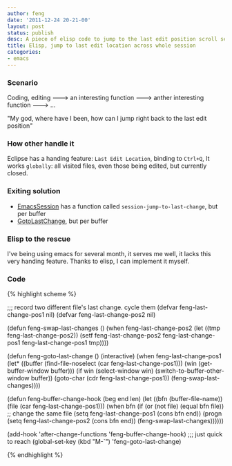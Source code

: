```yaml
---
author: feng
date: '2011-12-24 20-21-00'
layout: post
status: publish
desc: A piece of elisp code to jump to the last edit position scroll session
title: Elisp, jump to last edit location across whole session
categories:
- emacs
---
```


### Scenario

Coding, editing ---> an interesting function ---> anther interesting function
---> ...

"My god, where have I been, how can I jump right back to the last edit position"

### How other handle it
Eclipse has a handing feature: `Last Edit Location`, binding to `Ctrl+Q`,
It works `globally`:  all visited files, even those being edited, but
currently closed.

### Exiting solution

* [EmacsSession](http://emacs-session.sourceforge.net/) has a function
  called `session-jump-to-last-change`, but per buffer
* [GotoLastChange](http://www.emacswiki.org/emacs/GotoLastChange), but
  per buffer

### Elisp to the rescue
I've being using emacs for several month, it serves me well, it lacks
this very handing feature. Thanks to elisp, I can implement
it myself.

### Code
{% highlight scheme %}

;;; record two different file's last change. cycle them
(defvar feng-last-change-pos1 nil)
(defvar feng-last-change-pos2 nil)

(defun feng-swap-last-changes ()
  (when feng-last-change-pos2
    (let ((tmp feng-last-change-pos2))
      (setf feng-last-change-pos2 feng-last-change-pos1
            feng-last-change-pos1 tmp))))

(defun feng-goto-last-change ()
  (interactive)
  (when feng-last-change-pos1
    (let* ((buffer (find-file-noselect (car feng-last-change-pos1)))
           (win (get-buffer-window buffer)))
      (if win
          (select-window win)
        (switch-to-buffer-other-window buffer))
      (goto-char (cdr feng-last-change-pos1))
      (feng-swap-last-changes))))

(defun feng-buffer-change-hook (beg end len)
  (let ((bfn (buffer-file-name))
        (file (car feng-last-change-pos1)))
    (when bfn
      (if (or (not file) (equal bfn file)) ;; change the same file
          (setq feng-last-change-pos1 (cons bfn end))
        (progn (setq feng-last-change-pos2 (cons bfn end))
               (feng-swap-last-changes))))))

(add-hook 'after-change-functions 'feng-buffer-change-hook)
;;; just quick to reach
(global-set-key (kbd "M-`") 'feng-goto-last-change)

{% endhighlight %}
